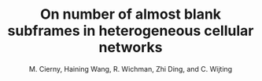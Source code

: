 ---
type: article
title: On number of almost blank subframes in heterogeneous cellular networks
author: M. Cierny, Haining Wang, R. Wichman, Zhi Ding, and C. Wijting
journal: IEEE Transactions on Wireless Communications
volume: 12
number: 10
year: 2013
month: October
doi: 10.1109/TWC.2013.090513.121756
pages: 5061-5073
publisher:
booktitle:
note:
sort_key: 201310
---